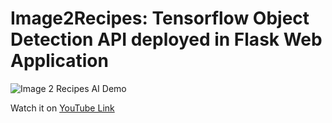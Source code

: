 # Image2Recipes: Tensorflow Object Detection API deployed in Flask Web Application
<img src="https://raw.githubusercontent.com/tabet-f/Image2Recipes-using-Tensorflow-Object-Detection-API/master/GIFdemo/image2recipesDEMO-CMPRSD.gif" alt="Image 2 Recipes AI Demo">


Watch it on <a href="https://www.youtube.com/embed/cYq1aCNjOLY">YouTube Link</a>
